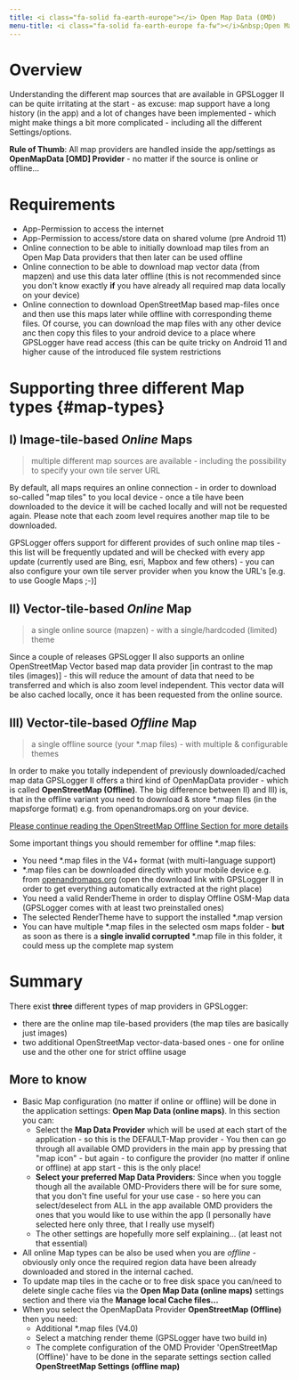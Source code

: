 ```yaml
---
title: <i class="fa-solid fa-earth-europe"></i> Open Map Data (OMD)
menu-title: <i class="fa-solid fa-earth-europe fa-fw"></i>&nbsp;Open Map Data
---
```

# Overview
Understanding the different map sources that are available in GPSLogger II can be quite irritating at the start - as
excuse: map support have a long history (in the app) and a lot of changes have been implemented - which might make
things a bit more complicated - including all the different Settings/options.

**Rule of Thumb**: All map providers are handled inside the app/settings as **OpenMapData [OMD] Provider** - no matter
if the source is online or offline...

# Requirements
- App-Permission to access the internet
- App-Permission to access/store data on shared volume (pre Android 11)
- Online connection to be able to initially download map tiles from an Open Map Data providers that then later can be
  used offline
- Online connection to be able to download map vector data (from mapzen) and use this data later offline (this is not 
  recommended since you don't know exactly **if** you have already all required map data locally on your device)
- Online connection to download OpenStreetMap based map-files once and then use this maps later while offline with
  corresponding theme files. Of course, you can download the map files with any other device anc then copy this files
  to your android device to a place where GPSLogger have read access (this can be quite tricky on Android 11 and higher
  cause of the introduced file system restrictions

# Supporting three different Map types {#map-types}
## I) Image-tile-based _Online_ Maps
> multiple different map sources are available - including the possibility to specify your own tile server URL

By default, all maps requires an online connection - in order to download so-called "map tiles" to you local device -
once a tile have been downloaded to the device it will be cached locally and will not be requested again. Please note
that each zoom level requires another map tile to be downloaded.

GPSLogger offers support for different provides of such online map tiles - this list will be frequently updated and will
be checked with every app update (currently used are Bing, esri, Mapbox and few others) - you can also configure your
own tile server provider when you know the URL's \[e.g. to use Google Maps ;-)\]

## II) Vector-tile-based _Online_ Map
> a single online source (mapzen) - with a single/hardcoded (limited) theme

Since a couple of releases GPSLogger II also supports an online OpenStreetMap Vector based map data
provider \[in contrast to the map tiles (images)\] - this will reduce the amount of data that need to be transferred and
which is also zoom level independent. This vector data will be also cached locally, once it has been requested from the
online source.

## III) Vector-tile-based _Offline_ Map
> a single offline source (your *.map files) - with multiple & configurable themes

In order to make you totally independent of previously downloaded/cached map data GPSLogger II offers a third kind of
OpenMapData provider - which is called **OpenStreetMap (Offline)**. The big difference between II) and III) is, that in
the offline variant you need to download & store *.map files (in the mapsforge format) e.g. from openandromaps.org on
your device.

[Please continue reading the OpenStreetMap Offline Section for more details](./2300-osmoffline.html)

Some important things you should remember for offline *.map files:

- You need *.map files in the V4+ format (with multi-language support)
- *.map files can be downloaded directly with your mobile device e.g. from
  [openandromaps.org](https://www.openandromaps.org/) (open the download link with GPSLogger II in order to get
  everything automatically extracted at the right place)
- You need a valid RenderTheme in order to display Offline OSM-Map data (GPSLogger comes with at least two preinstalled
  ones)
- The selected RenderTheme have to support the installed *.map version 
- You can have multiple *.map files in the selected osm maps folder - **but** as soon as there is a **single invalid
  corrupted** *.map file in this folder, it could mess up the complete map system

# Summary
There exist **three** different types of map providers in GPSLogger:
- there are the online map tile-based providers (the map tiles are basically just images)
- two additional OpenStreetMap vector-data-based ones - one for online use and the other one for strict offline usage

## More to know
- Basic Map configuration (no matter if online or offline) will be done in the application settings: **Open Map Data
  (online maps)**. In this section you can:
    - Select the **Map Data Provider** which will be used at each start of the application - so this is the DEFAULT-Map
      provider - You then can go through all available OMD providers in the main app by pressing that "map icon" - but
      again - to configure the provider (no matter if online or offline) at app start - this is the only place!
    - **Select your preferred Map Data Providers**: Since when you toggle though all the available OMD-Providers there
      will be for sure some, that you don't fine useful for your use case - so here you can select/deselect from ALL in
      the app available OMD providers the ones that you would like to use within the app (I personally have selected
      here only three, that I really use myself)
    - The other settings are hopefully more self explaining... (at least not that essential)
- All online Map types can be also be used when you are _offline_ - obviously only once the required region data have
  been already downloaded and stored in the internal cached.
- To update map tiles in the cache or to free disk space you can/need to delete single cache files via the **Open Map
  Data (online maps)** settings section and there via the **Manage local Cache files...**
- When you select the OpenMapData Provider **OpenStreetMap (Offline)** then you need:
    - Additional *.map files (V4.0)
    - Select a matching render theme (GPSLogger have two build in)
    - The complete configuration of the OMD Provider 'OpenStreetMap (Offline)' have to be done in the separate
      settings section called **OpenStreetMap Settings (offline map)**